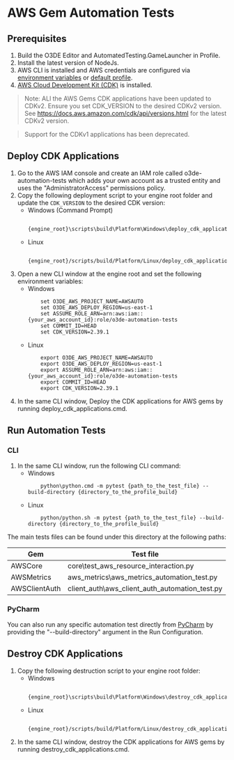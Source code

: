# AWS Gem Automation Tests

## Prerequisites
1. Build the O3DE Editor and AutomatedTesting.GameLauncher in Profile.
2. Install the latest version of NodeJs.
3. AWS CLI is installed and AWS credentials are configured via [environment variables](https://docs.aws.amazon.com/cli/latest/userguide/cli-configure-envvars.html) or [default profile](https://docs.aws.amazon.com/cli/latest/userguide/cli-configure-files.html).
4. [AWS Cloud Development Kit (CDK)](https://docs.aws.amazon.com/cdk/v2/guide/getting_started.html#getting_started_install) is installed.

> Note: ALl the AWS Gems CDK applications have been updated to CDKv2. Ensure you set CDK_VERSION to the desired CDKv2 version. See https://docs.aws.amazon.com/cdk/api/versions.html for the latest CDKv2 version.

> Support for the CDKv1 applications has been deprecated.

## Deploy CDK Applications
1. Go to the AWS IAM console and create an IAM role called o3de-automation-tests which adds your own account as a trusted entity and uses the "AdministratorAccess" permissions policy.
2. Copy the following deployment script to your engine root folder and update the `CDK_VERSION` to the desired CDK version:
    * Windows (Command Prompt)
        ```
            {engine_root}\scripts\build\Platform\Windows\deploy_cdk_applications.cmd
        ```
    * Linux
        ```
            {engine_root}/scripts/build/Platform/Linux/deploy_cdk_applications.sh
        ```
3. Open a new CLI window at the engine root and set the following environment variables:
    * Windows
        ```
            set O3DE_AWS_PROJECT_NAME=AWSAUTO
            set O3DE_AWS_DEPLOY_REGION=us-east-1
            set ASSUME_ROLE_ARN=arn:aws:iam::{your_aws_account_id}:role/o3de-automation-tests
            set COMMIT_ID=HEAD
            set CDK_VERSION=2.39.1
        ```
    * Linux
        ```
            export O3DE_AWS_PROJECT_NAME=AWSAUTO
            export O3DE_AWS_DEPLOY_REGION=us-east-1
            export ASSUME_ROLE_ARN=arn:aws:iam::{your_aws_account_id}:role/o3de-automation-tests
            export COMMIT_ID=HEAD
            export CDK_VERSION=2.39.1
        ```
4. In the same CLI window, Deploy the CDK applications for AWS gems by running deploy_cdk_applications.cmd.
   
## Run Automation Tests
### CLI
1. In the same CLI window, run the following CLI command:
    * Windows
        ```
            python\python.cmd -m pytest {path_to_the_test_file} --build-directory {directory_to_the_profile_build}
        ```
    * Linux
        ```
            python/python.sh -m pytest {path_to_the_test_file} --build-directory {directory_to_the_profile_build}
        ```

The main tests files can be found under this directory at the following paths:

| Gem           | Test file                                      |
|---------------|------------------------------------------------|
| AWSCore       | core\test_aws_resource_interaction.py          |
| AWSMetrics    | aws_metrics\aws_metrics_automation_test.py     |
| AWSClientAuth | client_auth\aws_client_auth_automation_test.py |

### PyCharm
You can also run any specific automation test directly from [PyCharm](https://www.jetbrains.com/pycharm) by providing the "--build-directory" argument in the Run Configuration.

## Destroy CDK Applications
1. Copy the following destruction script to your engine root folder:
    * Windows
        ```
            {engine_root}\scripts\build\Platform\Windows\destroy_cdk_applications.cmd
        ```
    * Linux
        ```
            {engine_root}/scripts/build/Platform/Linux/destroy_cdk_applications.sh
        ```
2. In the same CLI window, destroy the CDK applications for AWS gems by running destroy_cdk_applications.cmd.
